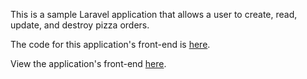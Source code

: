 This is a sample Laravel application that allows a user to create, read, update, and destroy pizza orders.

The code for this application's front-end is [here](https://github.com/emckay/pizza-frontend).

View the application's front-end [here](https://pizza-tracker.surge.sh).
